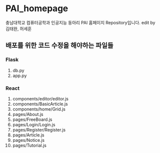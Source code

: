 # PAI_homepage
충남대학교 컴퓨터공학과 인공지능 동아리 PAI 홈페이지 Repository입니다. edit by 김태완, 허세훈


## 배포를 위한 코드 수정을 해야하는 파일들
### Flask
1. db.py
2. app.py

### React
1. components/editor/editor.js
2. components/BasicArticle.js
3. components/home/Grid.js
4. pages/About.js
5. pages/FreeBoard.js
6. pages/Login/Login.js
7. pages/Register/Register.js
8. pages/Article.js
9. pages/Notice.js
10. pages/Tutorial.js